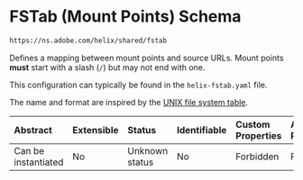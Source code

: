 # FSTab (Mount Points) Schema

```txt
https://ns.adobe.com/helix/shared/fstab
```

Defines a mapping between mount points and source URLs. Mount points **must** start with a slash (`/`) but may not end with one.

This configuration can typically be found in the `helix-fstab.yaml` file.

The name and format are inspired by the [UNIX file system table](https://en.wikipedia.org/wiki/Fstab).

| Abstract            | Extensible | Status         | Identifiable | Custom Properties | Additional Properties | Access Restrictions | Defined In                                                    |
| :------------------ | :--------- | :------------- | :----------- | :---------------- | :-------------------- | :------------------ | :------------------------------------------------------------ |
| Can be instantiated | No         | Unknown status | No           | Forbidden         | Forbidden             | none                | [fstab.schema.json](fstab.schema.json "open original schema") |
